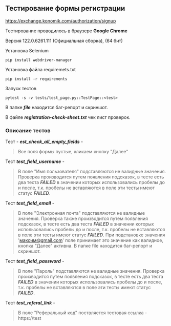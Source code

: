 ## Тестирование формы регистрации
https://exchange.konomik.com/authorization/signup

Тестирование проводилось в браузере __Google Chrome__ 

Версия 122.0.6261.111 (Официальная сборка), (64 бит)

Установка Selenium 
```
pip install webdriver-manager
```
Установка файла requiremets.txt
````
pip install -r requirements
````
Запуск тестов
````
pytest -s -v tests/test_page.py::TestPage::<test>
````

В папке ___file___ находится баг-репорт и скриншот.

В файле ___registration-check-sheet.txt___ чек лист проверок.

### Описание тестов

Тест - ___est_check_all_empty_fields___ - 

>Все поля формы пустые, кликаем кнопку "Далее"

Тест ___test_field_username___ - 

>В поле "Имя пользователя" подставляются не валидные значения. Проверка производится путем 
появления подсказок, в тесте есть два теста ___FAILED___ в значении которых использовались 
пробелы до и после, т.к. пробелы не вставляются в поле эти тесты имеют статус ___FAILED___.

Тест ___test_field_email___ - 

>В поле "Электронная почта" подставляются не валидные значения. Проверка также производится путем 
появления подсказок, в тесте есть два теста ___FAILED___ в значении которых использовались 
пробелы до и после, т.к. пробелы не вставляются в поле эти тесты имеют статус ___FAILED___.
При подстановке значения 'максим@gmail.com' поле принимает это значение как валидное, кнопка
"Далее" активна. В папке file находится баг-репорт и скриншот.

Тест ___test_field_password___ - 

>В поле "Пароль" подставляются не валидные значения. Проверка производится путем 
появления подсказок, в тесте есть два теста ___FAILED___ в значении которых использовались 
пробелы до и после, т.к. пробелы не вставляются в поле эти тесты имеют статус ___FAILED___.

Тест ___test_referal_link___ - 

>В поле "Реферальный код" поствляется тестовая ссылка - https://test

